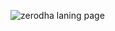 ![zerodha laning page](https://github.com/user-attachments/assets/93572e3e-291c-423f-b176-ea9575203a25)
